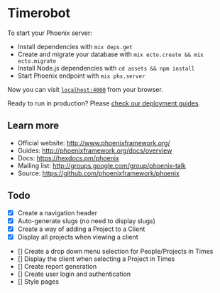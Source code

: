 # Timerobot

To start your Phoenix server:

  * Install dependencies with `mix deps.get`
  * Create and migrate your database with `mix ecto.create && mix ecto.migrate`
  * Install Node.js dependencies with `cd assets && npm install`
  * Start Phoenix endpoint with `mix phx.server`

Now you can visit [`localhost:4000`](http://localhost:4000) from your browser.

Ready to run in production? Please [check our deployment guides](http://www.phoenixframework.org/docs/deployment).

## Learn more

  * Official website: http://www.phoenixframework.org/
  * Guides: http://phoenixframework.org/docs/overview
  * Docs: https://hexdocs.pm/phoenix
  * Mailing list: http://groups.google.com/group/phoenix-talk
  * Source: https://github.com/phoenixframework/phoenix

## Todo

- [x] Create a navigation header
- [x] Auto-generate slugs (no need to display slugs)
- [x] Create a way of adding a Project to a Client
- [x] Display all projects when viewing a client
- [] Create a drop down menu selection for People/Projects in Times
- [] Display the client when selecting a Project in Times
- [] Create report generation
- [] Create user login and authentication
- [] Style pages
